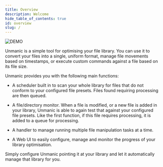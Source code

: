 ```yaml
---
title: Overview
description: Welcome
hide_table_of_contents: true
id: overview
slug: /
---
```


![DEMO](/img/unmanic-overview.gif "demo")


Unmanic is a simple tool for optimising your file library.
You can use it to convert your files into a single, uniform format, manage file movements based on timestamps, or execute custom commands against a file based on its file size.

Unmanic provides you with the following main functions:

- A scheduler built in to scan your whole library for files that do not conform to your configured file presets. Files found requiring processing are then queued.

- A file/directory monitor. When a file is modified, or a new file is added in your library, Unmanic is able to again test that against your configured file presets. Like the first function, if this file requires processing, it is added to a queue for processing.

- A handler to manage running multiple file manipulation tasks at a time.

- A Web UI to easily configure, manage and monitor the progress of your library optimisation.

Simply configure Unmanic pointing it at your library and let it automatically manage that library for you.